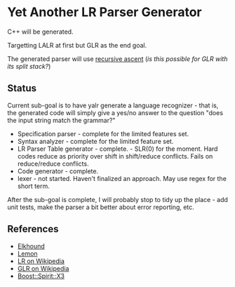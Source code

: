 # Yet Another LR Parser Generator

C++ will be generated.

Targetting LALR at first but GLR as the end goal.

The generated parser will use [recursive ascent](https://en.wikipedia.org/wiki/Recursive_ascent_parser) (_is this possible for GLR with its split stack?_)

## Status

Current sub-goal is to have yalr generate a language recognizer - that is, the
generated code will simply give a yes/no answer to the question "does the input
string match the grammar?"

- Specification parser - complete for the limited features set.
- Syntax analyzer - complete for the limited feature set.
- LR Parser Table generator - complete. - SLR(0) for the moment. Hard codes
  reduce as priority over shift in shift/reduce conflicts. Fails on
  reduce/reduce conflicts.
- Code generator - complete.
- lexer - not started. Haven't finalized an approach. May use regex for the
  short term.

After the sub-goal is complete, I will probably stop to tidy up the place - add
unit tests, make the parser a bit better about error reporting, etc.

## References
- [Elkhound](http://scottmcpeak.com/elkhound/sources/elkhound/index.html)
- [Lemon](http://www.hwaci.com/sw/lemon/)
- [LR on Wikipedia](https://en.wikipedia.org/wiki/LR_parser)
- [GLR on Wikipedia](https://en.wikipedia.org/wiki/GLR_parser)
- [Boost::Spirit::X3](https://www.boost.org/doc/libs/develop/libs/spirit/doc/x3/html/index.html)
